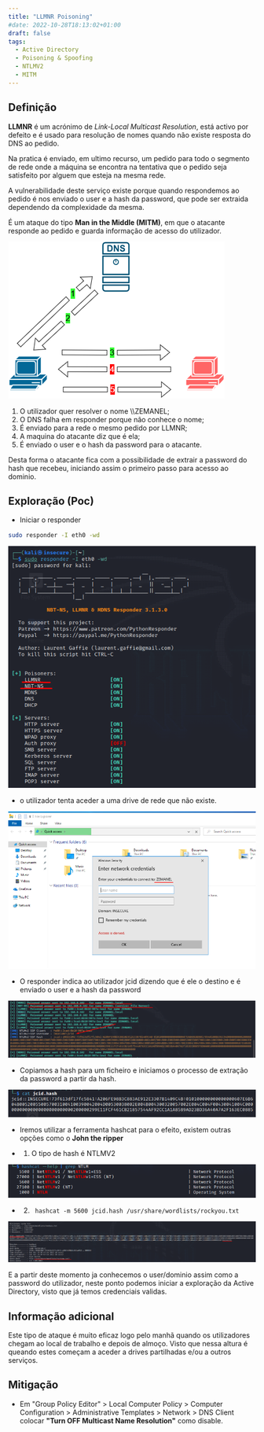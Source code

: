 ```yaml
---
title: "LLMNR Poisoning"
#date: 2022-10-28T18:13:02+01:00
draft: false
tags:
  - Active Directory
  - Poisoning & Spoofing
  - NTLMV2
  - MITM
---
```


## Definição

**LLMNR** é um acrónimo de _Link-Local Multicast Resolution_, está activo por defeito e é usado para resolução de nomes quando não existe resposta do DNS ao pedido.

Na pratica é enviado, em ultimo recurso, um pedido para todo o segmento de rede onde a máquina se encontra na tentativa que o pedido seja satisfeito por alguem que esteja na mesma rede.

A vulnerabilidade deste serviço existe porque quando respondemos ao pedido é nos enviado o user e a hash da password, que pode ser extraida dependendo da complexidade da mesma.

É um ataque do tipo **Man in the Middle (MITM)**, em que o atacante responde ao pedido e guarda informação de acesso do utilizador.

![](LLMNR.drawio.png)

1. O utilizador quer resolver o nome \\\ZEMANEL;
2. O DNS falha em responder porque não conhece o nome;
3. É enviado para a rede o mesmo pedido por LLMNR;
4. A maquina do atacante diz que é ela;
5. É enviado o user e o hash da password para o atacante.

Desta forma o atacante fica com a possibilidade de extrair a password do hash que recebeu, iniciando assim o primeiro passo para acesso ao dominio.

## Exploração (Poc)

- Iniciar o responder

```Bash
sudo responder -I eth0 -wd
```

![](responder.png)

- o utilizador tenta aceder a uma drive de rede que não existe.

![](acessoshared.png)

- O responder indica ao utilizador jcid dizendo que é ele o destino e é enviado o user e a hash da password

![](responderwithhash.png)

- Copiamos a hash para um ficheiro e iniciamos o processo de extração da password a partir da hash.

![](hash.png)

- Iremos utilizar a ferramenta hashcat para o efeito, existem outras opções como o **John the ripper**

- 1. O tipo de hash é NTLMV2

![](hashcat_ntml.png)

- 2. ` hashcat -m 5600 jcid.hash /usr/share/wordlists/rockyou.txt`

![](hashcatfinal.png)

E a partir deste momento ja conhecemos o user/dominio assim como a password do utilizador, neste ponto podemos iniciar a exploração da Active Directory, visto que já temos credenciais validas.

## Informação adicional

Este tipo de ataque é muito eficaz logo pelo manhã quando os utilizadores chegam ao local de trabalho e depois de almoço. Visto que nessa altura é queando estes começam a aceder a drives partilhadas e/ou a outros serviços.

## Mitigação

- Em "Group Policy Editor" > Local Computer Policy > Computer Configuration > Administrative Templates > Network > DNS Client colocar **"Turn OFF Multicast Name Resolution"** como disable.
